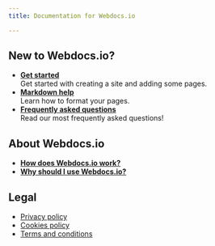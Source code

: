 ```yaml
---
title: Documentation for Webdocs.io

---
```

## New to Webdocs.io?
* **[Get started](get_started.md)**  
  Get started with creating a site and adding some pages.
* **[Markdown help](markdown.md)**  
  Learn how to format your pages.
* **[Frequently asked questions](faq.md)**  
  Read our most frequently asked questions!

## About Webdocs.io
* **[How does Webdocs.io work?](how.md)**
* **[Why should I use Webdocs.io?](why.md)**

## Legal
* [Privacy policy](gdpr/privacy-policy.md)
* [Cookies policy](gdpr/cookies-policy.md)
* [Terms and conditions](gdpr/terms-and-conditions.md)